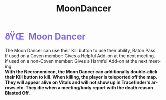 ﻿---
lang: en-US
title: MoonDancer
prev: Medusa
next: Necromancer
---
# <font color="#8a68f5">ðŸŒ  <b>Moon Dancer</b></font> <Badge text="Utility" type="tip" vertical="middle"/>

The Moon Dancer can use their Kill button to use their ability, Baton Pass.<br>
If used on a Coven member: Gives a Helpful Add-on at the next meeting.<br>
If used on a non-Coven member: Gives a Harmful Add-on at the next meeting.<br>
<b>With the Necronomicon, the Moon Dancer can additionally double-click their Kill button to kill. When killing, the player is teleported off the map. They will appear alive on Vitals and will not show up in Tracefinder's arrows etc. They die when a meeting/body report with the death reason Blasted Off.</b>